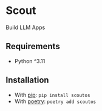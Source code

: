 # Scout

Build LLM Apps

## Requirements

- Python ^3.11

## Installation

- With [pip](https://pip.pypa.io/en/stable/): `pip install scoutos`
- With [poetry](https://python-poetry.org): `poetry add scoutos`
